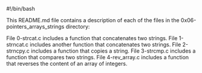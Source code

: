 #!/bin/bash

This README.md file contains a description of each of the files in the 0x06-pointers_arrays_strings directory:

File 0-strcat.c includes a function that concatenates two strings.
File 1-strncat.c includes another function that concatenates two strings.
File 2-strncpy.c includes a function that copies a string.
File 3-strcmp.c includes a function that compares two strings.
File 4-rev_array.c includes a function that reverses the content of an array of integers.
